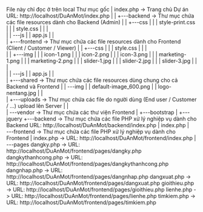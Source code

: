 File này chỉ đọc ở trên local
Thư mục gốc
|   index.php                           -> Trang chủ Dự án URL: http://localhost/DuAnMot/index.php
|
|   +---backend                         -> Thư mục chứa các file resources dành cho Backend (Admin)
|   |   +---css
|   |   |       style-print.css
|   |   |       style.css
|   |   |       
|   |   \---js
|   |           app.js
|   |           
|   +---frontend                        -> Thư mục chứa các file resources dành cho Frontend (Client / Customer / Viewer)
|   |   +---css
|   |   |       style.css
|   |   |       
|   |   +---img
|   |   |       icon-1.png
|   |   |       icon-2.png
|   |   |       icon-3.png
|   |   |       marketing-1.png
|   |   |       marketing-2.png
|   |   |       slider-1.jpg
|   |   |       slider-2.jpg
|   |   |       slider-3.jpg
|   |   |       
|   |   \---js
|   |           app.js
|   |           
|   +---shared                          -> Thư mục chứa các file resources dùng chung cho cả Backend và Frontend
|   |   \---img
|   |           default-image_600.png
|   |           logo-nentang.jpg
|   |           
|   +---uploads                         -> Thư mục chứa các file do người dùng (End user / Customer / ...) upload lên Server
|   |       
|   \---vendor                          -> Thư mục chứa các thư viện Frontend
|       +---bootstrap
|       +---jquery
+---backend                             -> Thư mục chứa các file PHP xử lý nghiệp vụ dành cho Backend
                                        URL: http://localhost/DuAnMot/backend/index.php
|       index.php
|       
\---frontend                            -> Thư mục chứa các file PHP xử lý nghiệp vụ dành cho Frontend
    |   index.php                       -> URL: http://localhost/DuAnMot/frontend/index.php
    |   
    \---pages
            dangky.php                  -> URL: http://localhost/DuAnMot/frontend/pages/dangky.php
            dangkythanhcong.php         -> URL: http://localhost/DuAnMot/frontend/pages/dangkythanhcong.php
            dangnhap.php                -> URL: http://localhost/DuAnMot/frontend/pages/dangnhap.php
            dangxuat.php                -> URL: http://localhost/DuAnMot/frontend/pages/dangxuat.php
            gioithieu.php               -> URL: http://localhost/DuAnMot/frontend/pages/gioithieu.php
            lienhe.php                  -> URL: http://localhost/DuAnMot/frontend/pages/lienhe.php
            timkiem.php                 -> URL: http://localhost/DuAnMot/frontend/pages/timkiem.php